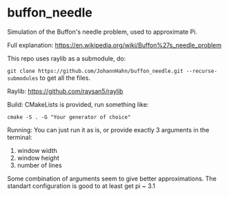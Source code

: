 # buffon_needle
Simulation of the Buffon's needle problem, used to approximate Pi.

Full explanation:
https://en.wikipedia.org/wiki/Buffon%27s_needle_problem

This repo uses raylib as a submodule, do:

`git clone https://github.com/JohannHahn/buffon_needle.git --recurse-submodules`
to get all the files.

Raylib:
https://github.com/raysan5/raylib

Build:
CMakeLists is provided, run something like:

`cmake -S . -G "Your generator of choice"`

Running:
You can just run it as is, or provide exactly 3 arguments in the terminal: 
1. window width
2. window height
3. number of lines

Some combination of arguments seem to give better approximations.
The standart configuration is good to at least get pi ~ 3.1
